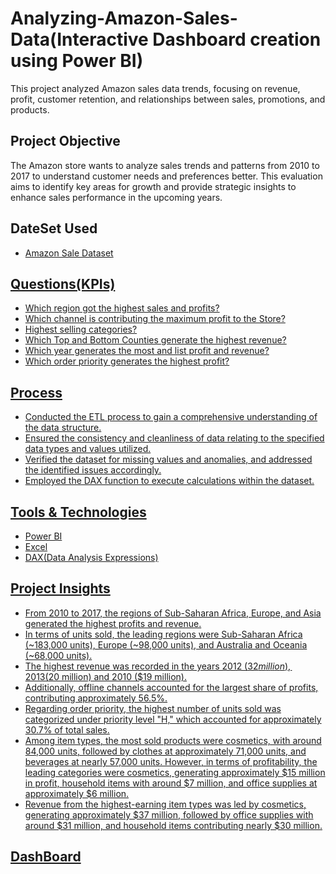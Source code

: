 # Analyzing-Amazon-Sales-Data(Interactive Dashboard creation using Power BI)
This project analyzed Amazon sales data trends, focusing on revenue, profit, customer retention, and relationships between sales, promotions, and products.

## Project Objective
The Amazon store wants to analyze sales trends and patterns from 2010 to 2017 to understand customer needs and preferences better. This evaluation aims to identify key areas for growth and provide strategic insights to enhance sales performance in the upcoming years.

## DateSet Used
- <a href="https://github.com/alinasingh/Analyzing-Amazon-Sales-Data/blob/main/Amazon%20Sales%20data.csv">Amazon Sale Dataset


## Questions(KPIs)
- Which region got the highest sales and profits?
- Which channel is contributing the maximum profit to the Store?
- Highest selling categories?
- Which Top and Bottom Counties generate the highest revenue?
- Which year generates the most and list profit and revenue?
- Which order priority generates the highest profit?

## Process
- Conducted the ETL process to gain a comprehensive understanding of the data structure.
- Ensured the consistency and cleanliness of data relating to the specified data types and values utilized.
- Verified the dataset for missing values and anomalies, and addressed the identified issues accordingly.
- Employed the DAX function to execute calculations within the dataset.

## Tools & Technologies
- Power BI
- Excel
- DAX(Data Analysis Expressions)

## Project Insights
- From 2010 to 2017, the regions of Sub-Saharan Africa, Europe, and Asia generated the highest profits and revenue.
- In terms of units sold, the leading regions were Sub-Saharan Africa (~183,000 units), Europe (~98,000 units), and Australia and Oceania (~68,000 units).
- The highest revenue was recorded in the years 2012 ($32 million),2013($20 million) and 2010 ($19 million).
- Additionally, offline channels accounted for the largest share of profits, contributing approximately 56.5%.
- Regarding order priority, the highest number of units sold was categorized under priority level "H," which accounted for approximately 30.7% of total sales.
- Among item types, the most sold products were cosmetics, with around 84,000 units, followed by clothes at approximately 71,000 units, and beverages at nearly 57,000 units. However, in terms of profitability, the leading categories were cosmetics, generating approximately $15 million in profit, household items with around $7 million, and office supplies at approximately $6 million.
- Revenue from the highest-earning item types was led by cosmetics, generating approximately $37 million, followed by office supplies with around $31 million, and household items contributing nearly $30 million.

## DashBoard





 
 

